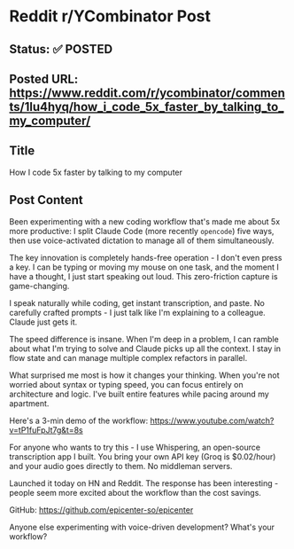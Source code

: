 # Reddit r/YCombinator Post

## Status: ✅ POSTED

## Posted URL: https://www.reddit.com/r/ycombinator/comments/1lu4hyq/how_i_code_5x_faster_by_talking_to_my_computer/

## Title
How I code 5x faster by talking to my computer

## Post Content

Been experimenting with a new coding workflow that's made me about 5x more productive: I split Claude Code (more recently `opencode`) five ways, then use voice-activated dictation to manage all of them simultaneously.

The key innovation is completely hands-free operation - I don't even press a key. I can be typing or moving my mouse on one task, and the moment I have a thought, I just start speaking out loud. This zero-friction capture is game-changing.

I speak naturally while coding, get instant transcription, and paste. No carefully crafted prompts - I just talk like I'm explaining to a colleague. Claude just gets it.

The speed difference is insane. When I'm deep in a problem, I can ramble about what I'm trying to solve and Claude picks up all the context. I stay in flow state and can manage multiple complex refactors in parallel.

What surprised me most is how it changes your thinking. When you're not worried about syntax or typing speed, you can focus entirely on architecture and logic. I've built entire features while pacing around my apartment.

Here's a 3-min demo of the workflow: https://www.youtube.com/watch?v=tP1fuFpJt7g&t=8s

For anyone who wants to try this - I use Whispering, an open-source transcription app I built. You bring your own API key (Groq is $0.02/hour) and your audio goes directly to them. No middleman servers.

Launched it today on HN and Reddit. The response has been interesting - people seem more excited about the workflow than the cost savings.

GitHub: https://github.com/epicenter-so/epicenter

Anyone else experimenting with voice-driven development? What's your workflow?